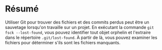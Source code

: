 # Résumé

Utiliser Git pour trouver des fichiers et des commits perdus peut être un sauvetage lorsqu'on travaille sur un projet. En exécutant la commande `git fsck --lost-found`, vous pouvez identifier tout objet orphelin et l'extraire dans le répertoire `.git/lost-found`. À partir de là, vous pouvez examiner les fichiers pour déterminer s'ils sont les fichiers manquants.
